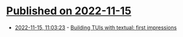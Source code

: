 # [Published on 2022-11-15](index.md)

* [2022-11-15, 11:03:23](https://lobste.rs/s/6dhbvw/building_tuis_with_textual_first) - [Building TUIs with textual: first impressions](https://learnbyexample.github.io/textual-first-impressions/)
